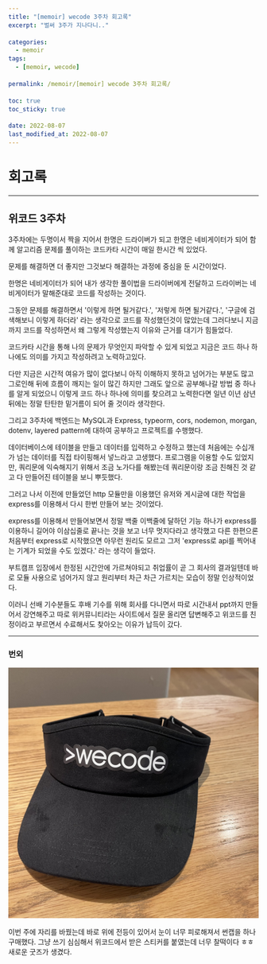 ```yaml
---
title: "[memoir] wecode 3주차 회고록"
excerpt: "벌써 3주가 지나다니.."

categories:
  - memoir
tags:
  - [memoir, wecode]

permalink: /memoir/[memoir] wecode 3주차 회고록/

toc: true
toc_sticky: true

date: 2022-08-07
last_modified_at: 2022-08-07
---
```


# 회고록

---
## 위코드 3주차 

3주차에는 두명이서 짝을 지어서 한명은 드라이버가 되고 한명은 네비게이터가 되어 함께 알고리즘 문제를 풀이하는 코드카타 시간이 매일 한시간 씩 있었다.

문제를 해결하면 더 좋지만 그것보다 해결하는 과정에 중심을 둔 시간이었다.

한명은 네비게이터가 되어 내가 생각한 풀이법을 드라이버에게 전달하고 드라이버는 네비게이터가 말해준대로 코드를 작성하는 것이다. 

그동안 문제를 해결하면서 '이렇게 하면 될거같다.', '저렇게 하면 될거같다.', '구글에 검색해보니 이렇게 하더라' 라는 생각으로 코드를 작성했던것이 많았는데 그러다보니 지금까지 코드를 작성하면서 왜 그렇게 작성했는지 이유와 근거를 대기가 힘들었다. 

코드카타 시간을 통해 나의 문제가 무엇인지 파악할 수 있게 되었고 지금은 코드 하나 하나에도 의미를 가지고 작성하려고 노력하고있다. 

다만 지금은 시간적 여유가 많이 없다보니 아직 이해하지 못하고 넘어가는 부분도 많고 그로인해 뒤에 흐름이 깨지는 일이 많긴 하지만 그래도 앞으로 공부해나갈 방법 중 하나를 알게 되었으니 이렇게 코드 하나 하나에 의미를 찾으려고 노력한다면 일년 이년 삼년 뒤에는 정말 탄탄한 밑거름이 되어 줄 것이라 생각한다.

그리고 3주차에 백엔드는 MySQL과 Express, typeorm, cors, nodemon, morgan, dotenv, layered pattern에 대하여 공부하고 프로젝트를 수행했다.

데이터베이스에 테이블을 만들고 데이터를 입력하고 수정하고 했는데 처음에는 수십개가 넘는 데이터를 직접 타이핑해서 넣느라고 고생했다. 프로그램을 이용할 수도 있었지만, 쿼리문에 익숙해지기 위해서 조금 노가다를 해봤는데 쿼리문이랑 조금 친해진 것 같고 다 만들어진 테이블을 보니 뿌듯했다.

그러고 나서 이전에 만들었던 http 모듈만을 이용했던 유저와 게시글에 대한 작업을 express를 이용해서 다시 한번 만들어 보는 것이었다.

express를 이용해서 만들어보면서 정말 백줄 이백줄에 달하던 기능 하나가 express를 이용하니 길어야 이삼십줄로 끝나는 것을 보고 너무 멋지다라고 생각했고 다른 한편으론 처음부터 express로 시작했으면 아무런 원리도 모르고 그저 'express로 api를 찍어내는 기계가 되었을 수도 있겠다.' 라는 생각이 들었다. 

부트캠프 입장에서 한정된 시간안에 가르쳐야되고 취업률이 곧 그 회사의 결과일텐데 바로 모듈 사용으로 넘어가지 않고 원리부터 차근 차근 가르치는 모습이 정말 인상적이었다.

이러니 선배 기수분들도 후배 기수를 위해 회사를 다니면서 따로 시간내서 ppt까지 만들어서 강연해주고 따로 위커뮤니티라는 사이트에서 질문 올리면 답변해주고 위코드를 친정이라고 부르면서 수료해서도 찾아오는 이유가 납득이 갔다. 

---

### 번외

![](../../assets/images/posts_img/memoir/2022-08-07-wecode3week1.jpeg)

이번 주에 자리를 바꿨는데 바로 위에 전등이 있어서 눈이 너무 피로해져서 썬캡을 하나 구매했다. 그냥 쓰기 심심해서 위코드에서 받은 스티커를 붙였는데 너무 찰떡이다 ㅎㅎ 새로운 굿즈가 생겼다.